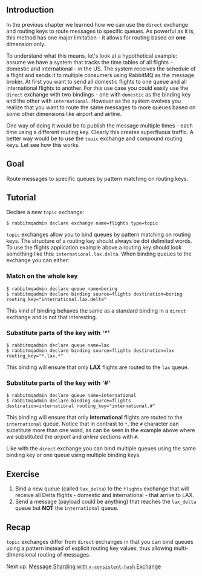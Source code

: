 ## Introduction

In the previous chapter we learned how we can use the `direct` exchange and routing keys to route messages to specific queues. As powerful as it is, this method has one major limitation - it allows for routing based on **one** dimension only.

To understand what this means, let's look at a hypothetical example: assume we have a system that tracks the time tables of all flights - domestic and international - in the US. The system receives the schedule of a flight and sends it to multiple consumers using RabbitMQ as the message broker. At first you want to send all domestic flights to one queue and all international flights to another. For this use case you could easily use the `direct` exchange with two bindings - one with `domestic` as the binding key and the other with `international`. However as the system evolves you realize that you want to route the same messages to more queues based on some other dimensions like airport and airline.

One way of doing it would be to publish the message multiple times - each time using a different routing key. Clearly this creates superfluous traffic.  A better way would be to use the `topic` exchange and compound routing keys. Let see how this works.

## Goal

Route messages to specific queues by pattern matching on routing keys.

## Tutorial

Declare a new `topic` exchange:

```
$ rabbitmqadmin declare exchange name=flights type=topic
```

`topic` exchanges allow you to bind queues by pattern matching on routing keys. The structure of a routing key should always be dot delimited words. To use the flights application example above a routing key should look something like this: `international.lax.delta`. When binding queues to the exchange you can either:

### Match on the whole key

```
$ rabbitmqadmin declare queue name=boring
$ rabbitmqadmin declare binding source=flights destination=boring routing_key="international.lax.delta"
```

This kind of binding behaves the same as a standard binding in a `direct` exchange and is not that interesting.

### Substitute parts of the key with '*'

```
$ rabbitmqadmin declare queue name=lax
$ rabbitmqadmin declare binding source=flights destination=lax routing_key="*.lax.*"
```

This binding will ensure that only **LAX** flights are routed to the `lax` queue.

### Substitute parts of the key with '#'

```
$ rabbitmqadmin declare queue name=international
$ rabbitmqadmin declare binding source=flights destination=international routing_key="international.#"
```

This binding will ensure that only **international** flights are routed to the `international` queue. Notice that in contrast to `*`, the `#` character can substitute more than one word, as can be seen in the example above where we substituted the _airport_ and _airline_ sections with `#`.

Like with the `direct` exchange you can bind multiple queues using the same binding key or one queue using multiple binding keys.

## Exercise

1. Bind a new queue (called `lax_delta`) to the `flights` exchange that will receive all Delta flights - domestic and international - that arrive to LAX.
1. Send a message (payload could be anything) that reaches the `lax_delta` queue but **NOT** the `international` queue.

## Recap

`topic` exchanges differ from `direct` exchanges in that you can bind queues using a pattern instead of explicit routing key values, thus allowing multi-dimensional routing of messages.

Next up: [Message Sharding with `x-consistent-hash` Exchange](message-sharding.md)

